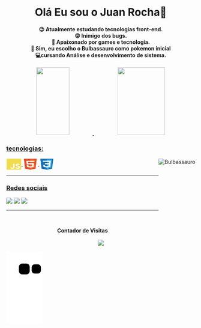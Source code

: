 <div align="center">
 <H1> Olá Eu sou o Juan Rocha🖖 </H1>
 <h4>😉 Atualmente estudando tecnologias front-end. <br>
 😡 Inimigo dos bugs. <br>
 👾 Apaixonado por games e tecnologia. <br>
 🤡 Sim, eu escolho o Bulbassauro como pokemon inicial <br>
  💻cursando Análise e desenvolvimento de sistema.</h4>
</div> 
<div align="center">
  <a href="https://github.com/Baldinoo">
  <img width="42%" height="180em" src="https://github-readme-stats.vercel.app/api?username=Baldinoo&show_icons=true&theme=chartreuse-dark&include_all_commits=true&count_private=true"/>
  <img height="180em" width="50%" src="https://github-readme-stats.vercel.app/api/top-langs/?username=Baldinoo&layout=compact&langs_count=7&theme=chartreuse-dark"/>
</div>
  <div  >
   <h3 aling="left">tecnologias:</h3>
  <img align="center" alt="Baldino-Js" height="30" width="40" src="https://raw.githubusercontent.com/devicons/devicon/master/icons/javascript/javascript-plain.svg">
  <img align="center" alt="Baldino-HTML" height="30" width="40" src="https://raw.githubusercontent.com/devicons/devicon/master/icons/html5/html5-original.svg">
  <img align="center" alt="Baldino-CSS" height="30" width="40" src="https://raw.githubusercontent.com/devicons/devicon/master/icons/css3/css3-original.svg">
    <img  align="right" alt="Bulbassauro" height="200" src="https://archives.bulbagarden.net/media/upload/2/21/001Bulbasaur.png">
  </div>
   <hr>
 
  <div>
   <H3>Redes sociais</h3>
  <a href="https://www.instagram.com/imbaldino/" target="_blank"><img src="https://img.shields.io/badge/-Instagram-%23E4405F?style=for-the-badge&logo=instagram&logoColor=white" target="_blank"></a>
  <a href = "mailto:juanleandrorocha@gmail.com"><img src="https://img.shields.io/badge/-Gmail-%23333?style=for-the-badge&logo=gmail&logoColor=white" target="_blank"></a>
  <a href="https://www.linkedin.com/in/juan-rocha-290698131/" target="_blank"><img src="https://img.shields.io/badge/-LinkedIn-%230077B5?style=for-the-badge&logo=linkedin&logoColor=white" target="_blank"></a> 
   <br>
   <hr height="10">
   </div>
   <div align="center">
    <br>
     <p align="center"><b>Contador de Visitas</b></p>
    <img align="center" src="https://profile-counter.glitch.me/Baldinoo/count.svg">
   </div>

  
   ![Snake animation](https://github.com/SilvaNeto29/SilvaNeto29/blob/output/github-contribution-grid-snake.svg)
  </div>
  
